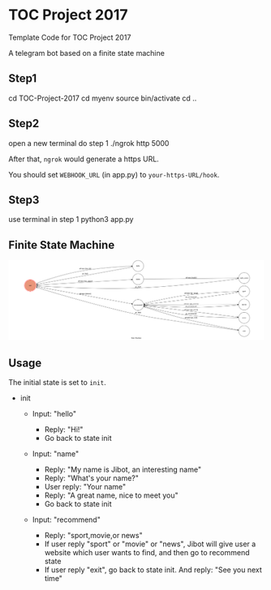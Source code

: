 # TOC Project 2017

Template Code for TOC Project 2017

A telegram bot based on a finite state machine

## Step1

cd TOC-Project-2017
cd myenv
source bin/activate
cd ..

## Step2

open a new terminal
do step 1
./ngrok http 5000

After that, `ngrok` would generate a https URL.

You should set `WEBHOOK_URL` (in app.py) to `your-https-URL/hook`.

## Step3

use terminal in step 1
python3 app.py

## Finite State Machine
![fsm](./img/show-fsm.png)

## Usage
The initial state is set to `init`.

* init
	* Input: "hello"
		* Reply: "Hi!"
        * Go back to state init

	* Input: "name"
		* Reply: "My name is Jibot, an interesting name"
        * Reply: "What's your name?"
        * User reply: "Your name"
        * Reply: "A great name, nice to meet you"
        * Go back to state init

    * Input: "recommend"
        * Reply: "sport,movie,or news"
        * If user reply "sport" or "movie" or "news", Jibot will give user a          website which user wants to find, and then go to recommend state
        * If user reply "exit", go back to state init. And reply: "See you 
          next time"



